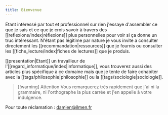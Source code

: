 ```yaml
---
title: Bienvenue
---
```


Etant intéressé par tout et professionnel sur rien j'essaye d'assembler ce que je sais et ce que je crois savoir à travers des [[reflexions/index|réflexions]] plus personnelles pour voir si ça donne un truc intéressant. N'étant pas légitime par nature je vous invite a consulter directement les [[recommandation|ressources]] que je fournis ou consulter les [[fiche_lecture/index|fiches de lectures]] que je produis.

[[presentation|Etant]] un travailleur de l'[[regard_informatique/index|informatique]], vous trouverez aussi des articles plus spécifique à ce domaine mais que je tente de faire cohabiter avec la [[tags/philosophie|philosophie]] ou la [[tags/sociologie|sociologie]].

> [!warning] Attention
> Vous remarquerez très rapidement que j'ai ni la grammaire, ni l'orthographe la plus carrée et j'en appelle à votre indulgence.

Pour toute réclamation : damien@ilmen.fr
